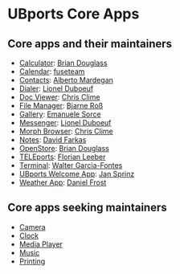 # UBports Core Apps

## Core apps and their maintainers

- [Calculator](https://gitlab.com/ubports/apps/calculator-app): [Brian Douglass](https://gitlab.com/bhdouglass)
- [Calendar](https://gitlab.com/ubports/apps/calendar-app): [fuseteam](https://gitlab.com/XiaoFuse)
- [Contacts](https://gitlab.com/ubports/core/address-book-app): [Alberto Mardegan](https://github.com/mardy)
- [Dialer](https://github.com/ubports/dialer-app): [Lionel Duboeuf](https://github.com/lduboeuf)
- [Doc Viewer](https://gitlab.com/ubports/apps/docviewer-app): [Chris Clime](https://gitlab.com/balcy)
- [File Manager](https://gitlab.com/ubports/apps/filemanager-app): [Bjarne Roß](https://gitlab.com/nfsprodriver)
- [Gallery](https://gitlab.com/ubports/apps/gallery-app): [Emanuele Sorce](https://gitlab.com/TronFortyTwo)
- [Messenger](https://github.com/ubports/messaging-app): [Lionel Duboeuf](https://github.com/lduboeuf)
- [Morph Browser](https://gitlab.com/ubports/core/morph-browser): [Chris Clime](https://gitlab.com/balcy)
- [Notes](https://gitlab.com/ubports/apps/notes-app): [David Farkas](https://gitlab.com/farkasdvd)
- [OpenStore](https://gitlab.com/theopenstore/openstore-app): [Brian Douglass](https://gitlab.com/bhdouglass)
- [TELEports](https://gitlab.com/ubports/apps/teleports): [Florian Leeber](https://gitlab.com/Flohack74)
- [Terminal](https://gitlab.com/ubports/apps/terminal-app): [Walter Garcia-Fontes](https://gitlab.com/wgarcia)
- [UBports Welcome App](https://gitlab.com/ubports/apps/ubports-app): [Jan Sprinz](https://gitlab.com/NeoTheThird)
- [Weather App](https://gitlab.com/ubports/apps/weather-app): [Daniel Frost](https://gitlab.com/Danfro)


## Core apps seeking maintainers

- [Camera](https://gitlab.com/ubports/apps/camera-app)
- [Clock](https://gitlab.com/ubports/apps/clock-app)
- [Media Player](https://github.com/ubports/mediaplayer-app)
- [Music](https://gitlab.com/ubports/apps/music-app)
- [Printing](https://github.com/ubports/ubuntu-printing-app)
